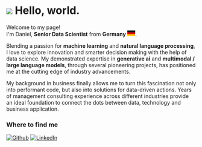 <h1><img src="https://emojis.slackmojis.com/emojis/images/1531849430/4246/blob-sunglasses.gif?1531849430" width="30"/> Hello, world.</h1>


<p>Welcome to my page! </br> 
I'm Daniel, <b>Senior Data Scientist</b> from <b>Germany</b> <img src='DE@2x.png?raw=true' width='21' height='15'>. 

Blending a passion for <b>machine learning</b> and <b>natural language processing</b>, I love to explore innovation and smarter decision making with the help of data science. My demonstrated expertise in <b>generative ai</b> and <b>multimodal / large language models</b>, through several pioneering projects, has positioned me at the cutting edge of industry advancements.

My background in business finally allows me to turn this fascination not only into performant code, but also into solutions for data-driven actions. Years of management consulting experience across different industries provide an ideal foundation to connect the dots between data, technology and business application.


<h3>Where to find me</h3>
<p><a href="https://github.com/d4nielmeyer" target="_blank"><img alt="Github" src="https://img.shields.io/badge/GitHub-%2312100E.svg?&style=for-the-badge&logo=Github&logoColor=white" /></a> <a href="https://www.linkedin.com/in/daniel-meyer-72a6a4b4/" target="_blank"><img alt="LinkedIn" src="https://img.shields.io/badge/linkedin-%230077B5.svg?&style=for-the-badge&logo=linkedin&logoColor=white" /></a> 
</p>

